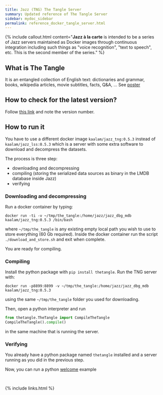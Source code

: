 ```yaml
---
title: Jazz (TNG) The Tangle Server
summary: Updated reference of The Tangle Server
sidebar: mydoc_sidebar
permalink: reference_docker_tangle_server.html
---
```


{% include callout.html content="**Jazz à la carte** is intended to be a series of Jazz servers maintained as Docker images through
continuous integration including such things as \"voice recognition\", \"text to speech\", etc. This is the second member of the
series." %}

## What is **The Tangle**

It is an entangled collection of English text: dictionaries and grammar, books, wikipedia articles, movie subtitles, facts, Q&A, ...
See [poster](https://raw.githubusercontent.com/kaalam/kaalam/master/the_tangle.pdf)

## How to check for the latest version?

Follow [this link](https://hub.docker.com/r/kaalam/jazz_tng/tags) and note the version number.

## How to run it

You have to use a different docker image `kaalam/jazz_tng:0.5.3` instead of `kaalam/jazz_lss:0.5.3` which is a server with some extra
software to download and decompress the datasets.

The process is three step:

  - downloading and decompressing
  - compiling (storing the serialized data sources as binary in the LMDB database inside Jazz)
  - verifying

### Downloading and decompressing

Run a docker container by typing:

```
docker run -ti -v ~/tmp/the_tangle:/home/jazz/jazz_dbg_mdb kaalam/jazz_tng:0.5.3 /bin/bash
```

where `~/tmp/the_tangle` is any existing empty local path you wish to use to store everything (60 Gb required). Inside the docker
container run the script `./download_and_store.sh` and exit when complete.

You are ready for compiling.


### Compiling

Install the python package with `pip install thetangle`. Run the TNG server with:

```
docker run -p8899:8899 -v ~/tmp/the_tangle:/home/jazz/jazz_dbg_mdb kaalam/jazz_tng:0.5.3
```

using the same `~/tmp/the_tangle` folder you used for downloading.

Then, open a python interpreter and run

```python
from thetangle.TheTangle import CompileTheTangle
CompileTheTangle().compile()
```

in the same machine that is running the server.


### Verifying

You already have a python package named `thetangle` installed and a server running as you did in the previous step.

Now, you can run a python [welcome](https://github.com/kaalam/thetangle/blob/master/python_examples/welcome.py) example

<br/>

{% include links.html %}

